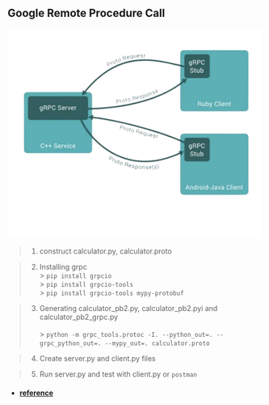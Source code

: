 ## Google Remote Procedure Call

<img src="GRPC.png" width="551" height=auto>

> 1. construct calculator.py, calculator.proto

> 2. Installing grpc<br/> > `pip install grpcio`<br/> > `pip install grpcio-tools`<br/> > `pip install grpcio-tools mypy-protobuf`

> 3. Generating calculator_pb2.py, calculator_pb2.pyi and calculator_pb2_grpc.py<br/><br/> > `python -m grpc_tools.protoc -I. --python_out=. --grpc_python_out=. --mypy_out=. calculator.proto`

> 4. Create server.py and client.py files

> 5.  Run server.py and test with client.py or `postman`

- #### [reference](https://medium.com/engineering-semantics3/a-simplified-guide-to-grpc-in-python-6c4e25f0c506)
